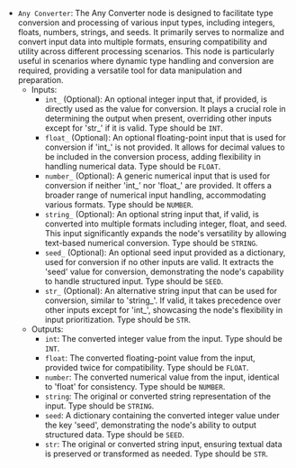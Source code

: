- `Any Converter`: The Any Converter node is designed to facilitate type conversion and processing of various input types, including integers, floats, numbers, strings, and seeds. It primarily serves to normalize and convert input data into multiple formats, ensuring compatibility and utility across different processing scenarios. This node is particularly useful in scenarios where dynamic type handling and conversion are required, providing a versatile tool for data manipulation and preparation.
    - Inputs:
        - `int_` (Optional): An optional integer input that, if provided, is directly used as the value for conversion. It plays a crucial role in determining the output when present, overriding other inputs except for 'str_' if it is valid. Type should be `INT`.
        - `float_` (Optional): An optional floating-point input that is used for conversion if 'int_' is not provided. It allows for decimal values to be included in the conversion process, adding flexibility in handling numerical data. Type should be `FLOAT`.
        - `number_` (Optional): A generic numerical input that is used for conversion if neither 'int_' nor 'float_' are provided. It offers a broader range of numerical input handling, accommodating various formats. Type should be `NUMBER`.
        - `string_` (Optional): An optional string input that, if valid, is converted into multiple formats including integer, float, and seed. This input significantly expands the node's versatility by allowing text-based numerical conversion. Type should be `STRING`.
        - `seed_` (Optional): An optional seed input provided as a dictionary, used for conversion if no other inputs are valid. It extracts the 'seed' value for conversion, demonstrating the node's capability to handle structured input. Type should be `SEED`.
        - `str_` (Optional): An alternative string input that can be used for conversion, similar to 'string_'. If valid, it takes precedence over other inputs except for 'int_', showcasing the node's flexibility in input prioritization. Type should be `STR`.
    - Outputs:
        - `int`: The converted integer value from the input. Type should be `INT`.
        - `float`: The converted floating-point value from the input, provided twice for compatibility. Type should be `FLOAT`.
        - `number`: The converted numerical value from the input, identical to 'float' for consistency. Type should be `NUMBER`.
        - `string`: The original or converted string representation of the input. Type should be `STRING`.
        - `seed`: A dictionary containing the converted integer value under the key 'seed', demonstrating the node's ability to output structured data. Type should be `SEED`.
        - `str`: The original or converted string input, ensuring textual data is preserved or transformed as needed. Type should be `STR`.
